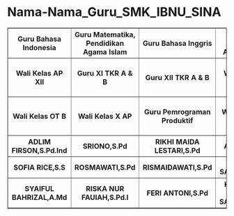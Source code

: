 # Nama-Nama_Guru_SMK_IBNU_SINA
<!DOCTYPE html>
<html>
<head>
  <title>Nama-nama Guru SMK IBNU SINA KOTA BATAM</title>
  </head>
  <body>
  <table border="1">
  <tr>
      <th>Guru Bahasa Indonesia</th>
      <th>Guru Matematika, Pendidikan Agama Islam</th>
      <th>Guru Bahasa Inggris</th>
      <th>Guru Pendidikan Agama Islam</th>
      <th>Guru Pemrograman Produktif AP</th>
      <th>Wali Kelas XII PM</th>
      <th>Guru Pemrograman Produktif AK</th>
      <th>Guru Pemrograman Produktif AK</th>
      <th>Guru Pemrograman Produktif AK</th>
      <th>Guru Produk Kreatif dan Kewirausahaan</th>
      <th>Guru Pemrograman Produktif AK</th>
      <th>Wali Kelas RPL B</th>
  </tr>
  <tr>
      <th>Wali Kelas AP XII</th>
      <th>Guru XI TKR A & B</th>
      <th>Guru XII TKR A & B</th>
      <th>Wali Kelas X OT C</th>
      <th>Wali Kelas X OT A</th>
      <th>Guru Matematika</th>
      <th>Guru Pendidikan Pancasila Kewarganegaraan</th>
      <th>Wali Kelas XI RPL A</th>
      <th>Wali Kelas X RPL A</th>
      <th>Wali Kelas XI U</th>
      <th>Guru Pemrograman Produktif RPL A</th>
  </tr>
  <tr>
      <th>Wali Kelas OT B</th>
      <th>Wali Kelas X AP</th>
      <th>Guru Pemrograman Produktif</th>
      <th>Wali Kelas XII OT C</th>
      <th>Wali Kelas X PM</th>
      <th>Wali Kelas XII OT B</th>
      <th>Wali Kelas XI AP</th>
      <th>Wali Kelas X OT A</th>
      <th>Guru Perograman Produktif RPL</th>
      <th>Wali Kelas XII PM</th>
      <th>Kepala Sekolah SMK IBNU SINA Kota Batam</th>
  </tr>
  <tr>
      <th>ADLIM FIRSON,S.Pd.Ind</th>
      <th>SRIONO,S.Pd</th>
      <th>RIKHI MAIDA LESTARI,S.Pd</th>
      <th>ASLAN,S.Ag</th>
      <th>Drs.YASRIL</th>
      <th>DARNIS,S.Pd</th>
      <th>DONI ISNU WARDANAH,S.E</th>
      <th>YULI AFRICI,S.T</th>
      <th>JOKO SANTOSO</th>
      <th>SARWONO EDI,S.Pd</th>
      <th>ADI YOSRA,S.Pd</th>
      <th>ANGGA PUTRA GEOVANO,S.Kom</th>
  </tr>
  <tr>
    <th>SOFIA RICE,S.S</th>
    <th>ROSMAWATI,S.Pd</th>
    <th>RISMAIDAWATI,S.Pd</th>
    <th>LISA SAPRIANI,S.Pd</th>
    <th>SABIANRI ALBI,S.Pd</th>
    <th>ELDA LUMAISA,S.Pd</th>
    <th>SUMARHADI,S.Ip</th>
    <th>VITNO ADRIAN,S.Pd</th>
    <th>MEGAWATI,S.Pd</th>
    <th>RAMAYANA,S.Pd</th>
    <th>DIATUL IQBAL,S.Kom</th>
  </tr>
  <tr>
    <th>SYAIFUL BAHRIZAL,A.Md</th>
    <th>RISKA NUR FAUIAH,S.Pd.I</th>
    <th>FERI ANTONI,S.Pd</th>
    <th>KIKI KRISTA ERI SAPUTRA,S.Pd</th>
    <th>NORIMAR JUNITA,S.Pd</th>
    <th>JAKA UTAMA</th>
    <th>DESRYAN HILDAYANA,S.Pd,M.Pd.E</th>
    <th>ROBIN JAPIKA,S.Pd</th>
    <th>JEFRI PRADANA,S.kom</th>
    <th>KEMAL B. WIBISANA,S.F</th>
    <th>SYAMSUL BAHRI,S.Pd</th>
  </tr>
</body>
</html>
